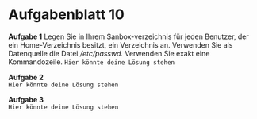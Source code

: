 # Aufgabenblatt 10

**Aufgabe 1**
Legen Sie in Ihrem Sanbox-verzeichnis für jeden Benutzer, der ein Home-Verzeichnis besitzt, ein Verzeichnis an. Verwenden Sie als Datenquelle die Datei */etc/passwd.* Verwenden Sie exakt eine Kommandozeile.
`Hier könnte deine Lösung stehen`

**Aufgabe 2**
<br />
`Hier könnte deine Lösung stehen`


**Aufgabe 3**
<br />
`Hier könnte deine Lösung stehen`
